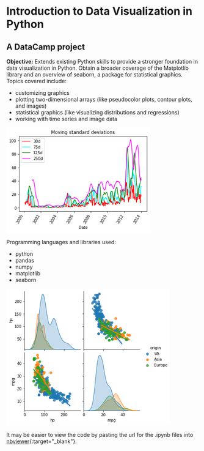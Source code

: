 # Introduction to Data Visualization in Python
## A DataCamp project
**Objective:** Extends existing Python skills to provide a stronger foundation in data visualization in Python. Obtain a broader coverage of the Matplotlib library and an overview of seaborn, a package for statistical graphics. Topics covered include:
- customizing graphics
- plotting two-dimensional arrays (like pseudocolor plots, contour plots, and images)
- statistical graphics (like visualizing distributions and regressions)
- working with time series and image data

![moving standard deviations plot](https://github.com/jdg0711/data_viz_python/blob/main/images/moving_std_dev.png)

Programming languages and libraries used: 
- python
- pandas
- numpy
- matplotlib
- seaborn

![joint distribution plot](https://github.com/jdg0711/data_viz_python/blob/main/images/joint_dist_plot.png)

It may be easier to view the code by pasting the url for the .ipynb files into [nbviewer](https://nbviewer.jupyter.org/){:target="_blank"}.

